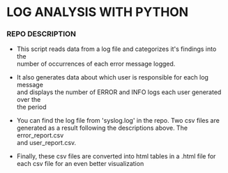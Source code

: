 # LOG ANALYSIS WITH PYTHON

### REPO DESCRIPTION
  * This script reads data from a log file and categorizes it's findings into the \
    number of occurrences of each error message logged.

  * It also generates data about which user is responsible for each log message \
    and displays the number of ERROR and INFO logs each user generated over the \
    the period

  * You can find the log file from 'syslog.log' in the repo. Two csv files are \
    generated as a result following the descriptions above. The error_report.csv\
    and user_report.csv.

  * Finally, these csv files are converted into html tables in a .html file for\
    each csv file for an even better visualization
